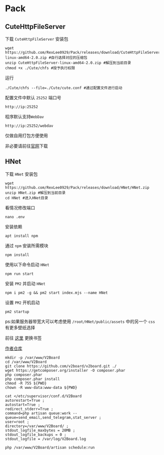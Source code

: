 # Pack

## CuteHttpFileServer

下载 `CuteHttpFileServer` 安装包
```
wget https://github.com/RexLee0929/Pack/releases/download/CuteHttpFileServer/CuteHttpFileServer-linux-amd64-2.0.zip #自行选择对应的压缩包
unzip CuteHttpFileServer-linux-amd64-2.0.zip #解压到当前目录
chmod +x ./Cute/chfs #授予执行权限
```

运行
```
./Cute/chfs --file=./Cute/cute.conf #通过配置文件进行启动
```

配置文件中默认 `25252` 端口号

```
http://ip:25252 
```

程序默认支持`WebDav` 

```
http://ip:25252/webdav
```

仅做自用打包方便使用

非必要请前往[官网](http://iscute.cn/chfs)下载

## HNet

下载 `HNet` 安装包

```
wget https://github.com/RexLee0929/Pack/releases/download/HNet/HNet.zip
unzip HNet.zip #解压到当前目录
cd HNet #进入HNet目录
```

看情况修改端口

```
nano .env
```

安装依赖

```
apt install npm
```

通过 `npm` 安装所需模块

```
npm install
```

使用以下命令启动 `HNet`

```
npm run start
```

安装 `PM2` 并启动 `HNet`

```
npm i pm2 -g && pm2 start index.mjs --name HNet
```

设置 `PM2` 开机启动

```
pm2 startup
```

ps:如果服务器带宽大可以考虑使用 `/root/HNet/public/assets` 中的另一个 `css` 有更多壁纸选择

前往 [这里](https://github.com/RexLee0929/Website) 更换书签

[作者仓库](https://github.com/Hideipnetwork/hideipnetwork-web/tree/v3)







```
mkdir -p /var/www/V2Board
cd /var/www/V2Board
git clone https://github.com/v2board/v2board.git ./
wget https://getcomposer.org/installer -O composer.phar
php composer.phar
php composer.phar install
chmod -R 755 ${PWD}
chown -R www-data:www-data ${PWD}

```

```
cat </etc/supervisor/conf.d/V2Board
autorestart=True ; 
autostart=True ; 
redirect_stderr=True ; 
command=php artisan queue:work --queue=send_email,send_telegram,stat_server ; 
user=root ; 
directory=/var/www/V2Board/ ; 
stdout_logfile_maxbytes = 20MB ;
stdout_logfile_backups = 0 ; 
stdout_logfile = /var/log/V2Board.log
```

```
php /var/www/V2Board/artisan schedule:run
```
